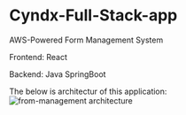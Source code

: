 # Cyndx-Full-Stack-app
AWS-Powered Form Management System

Frontend: React 

Backend: Java SpringBoot

The below is architectur of this application:
![from-management architecture](https://github.com/user-attachments/assets/2df41fa9-7866-4f52-bc0b-2034c74d9289)

